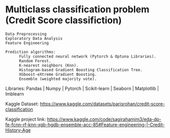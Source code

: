 # Multiclass classification problem (Credit Score classifiction)
    Data Preprocessing
    Exploratory Data Analysis
    Feature Engineering
    
    Prediction algorithms:
          Fully connected neural network (Pytorch & Optuna Libraries).
          Random Forest.
          K-nearest neighbors (Knn).
          Histogram-based Gradient Boosting Classification Tree.
          XGboost-eXtreme Gradient Boosting.
          Ensemble (weighted majority vote).

Libraries: Pandas | Numpy | Pytorch | Scikit-learn | Seaborn | Matplotlib | Imblearn 

Kaggle Dataset: https://www.kaggle.com/datasets/parisrohan/credit-score-classification

Kaggle project link: https://www.kaggle.com/code/sagirahamim3/eda-dp-fe-fcnn-rf-knn-xgb-hgdb-ensemble-acc-85#Feature-engineering-|-Credit-History-Age
